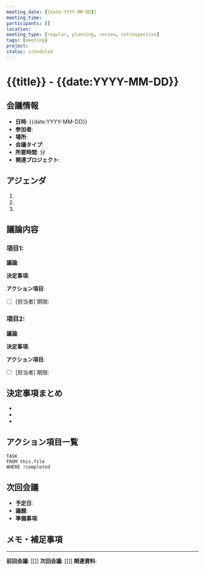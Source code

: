 ```yaml
---
meeting_date: {{date:YYYY-MM-DD}}
meeting_time: 
participants: []
location: 
meeting_type: [regular, planning, review, retrospective]
tags: [meeting]
project: 
status: scheduled
---
```


# {{title}} - {{date:YYYY-MM-DD}}

## 会議情報
- **日時**: {{date:YYYY-MM-DD}} 
- **参加者**: 
- **場所**: 
- **会議タイプ**: 
- **所要時間**: 分
- **関連プロジェクト**: 

## アジェンダ
1. 
2. 
3. 

## 議論内容

### 項目1: 
**議論**: 

**決定事項**: 

**アクション項目**: 
- [ ] [担当者] 期限: 

### 項目2: 
**議論**: 

**決定事項**: 

**アクション項目**: 
- [ ] [担当者] 期限: 

## 決定事項まとめ
- 
- 
- 

## アクション項目一覧
```dataview
TASK
FROM this.file
WHERE !completed
```

## 次回会議
- **予定日**: 
- **議題**: 
- **準備事項**: 

## メモ・補足事項


---
**前回会議**: [[]]
**次回会議**: [[]]
**関連資料**: 